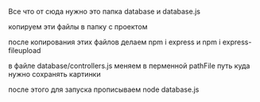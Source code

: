 Все что от сюда нужно это папка database и database.js

копируем эти файлы в папку с проектом

после копирования этих файлов делаем npm i express и npm i express-fileupload

в файле database/controllers.js меняем в перменной pathFile путь куда нужно сохранять картинки

после этого для запуска прописываем node database.js
